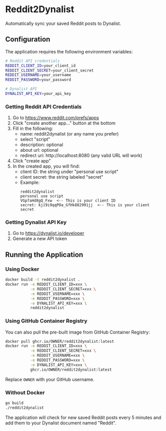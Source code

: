 # Reddit2Dynalist

Automatically sync your saved Reddit posts to Dynalist.

## Configuration

The application requires the following environment variables:

```bash
# Reddit API credentials
REDDIT_CLIENT_ID=your_client_id
REDDIT_CLIENT_SECRET=your_client_secret
REDDIT_USERNAME=your_username
REDDIT_PASSWORD=your_password

# Dynalist API
DYNALIST_API_KEY=your_api_key
```

### Getting Reddit API Credentials

1. Go to https://www.reddit.com/prefs/apps
2. Click "create another app..." button at the bottom
3. Fill in the following:
   - name: reddit2dynalist (or any name you prefer)
   - select "script"
   - description: optional
   - about url: optional
   - redirect uri: http://localhost:8080 (any valid URL will work)
4. Click "create app"
5. In the created app, you will find:
   - client ID: the string under "personal use script"
   - client secret: the string labeled "secret"
   - Example:
     ```
     reddit2dynalist
     personal use script
     VGp7aHd8gQ_Fxw  <-- This is your client ID
     secret: kji9i9qqPOa_GfHk882991jj  <-- This is your client secret
     ```

### Getting Dynalist API Key

1. Go to https://dynalist.io/developer
2. Generate a new API token

## Running the Application

### Using Docker

```bash
docker build -t reddit2dynalist .
docker run -e REDDIT_CLIENT_ID=xxx \
           -e REDDIT_CLIENT_SECRET=xxx \
           -e REDDIT_USERNAME=xxx \
           -e REDDIT_PASSWORD=xxx \
           -e DYNALIST_API_KEY=xxx \
           reddit2dynalist
```

### Using GitHub Container Registry

You can also pull the pre-built image from GitHub Container Registry:

```bash
docker pull ghcr.io/OWNER/reddit2dynalist:latest
docker run -e REDDIT_CLIENT_ID=xxx \
           -e REDDIT_CLIENT_SECRET=xxx \
           -e REDDIT_USERNAME=xxx \
           -e REDDIT_PASSWORD=xxx \
           -e DYNALIST_API_KEY=xxx \
           ghcr.io/OWNER/reddit2dynalist:latest
```

Replace `OWNER` with your GitHub username.

### Without Docker

```bash
go build
./reddit2dynalist
```

The application will check for new saved Reddit posts every 5 minutes and add them to your Dynalist document named "Reddit".
